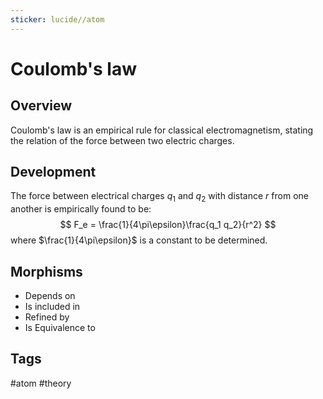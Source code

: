 ```yaml
---
sticker: lucide//atom
---
```

# Coulomb's law
## Overview
Coulomb's law is an empirical rule for classical electromagnetism, stating the relation of the force between two electric charges.
## Development
The force between electrical charges $q_1$ and $q_2$ with distance $r$ from one another is empirically found to be:
$$
F_e = \frac{1}{4\pi\epsilon}\frac{q_1 q_2}{r^2}
$$
where $\frac{1}{4\pi\epsilon}$ is a constant to be determined.
## Morphisms
- Depends on
- Is included in
- Refined by
- Is Equivalence to

## Tags
#atom #theory 
